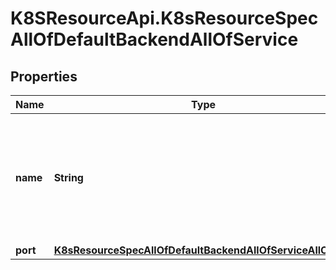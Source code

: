 # K8SResourceApi.K8sResourceSpecAllOfDefaultBackendAllOfService

## Properties

Name | Type | Description | Notes
------------ | ------------- | ------------- | -------------
**name** | **String** | name is the referenced service. The service must exist in the same namespace as the Ingress object. | [default to &#39;&#39;]
**port** | [**K8sResourceSpecAllOfDefaultBackendAllOfServiceAllOfPort**](K8sResourceSpecAllOfDefaultBackendAllOfServiceAllOfPort.md) |  | [optional] 


